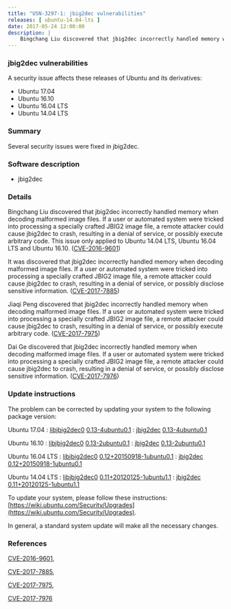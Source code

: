 ```yaml
---
title: "USN-3297-1: jbig2dec vulnerabilities"
releases: [ ubuntu-14.04-lts ]
date: 2017-05-24 12:00:00
description: |
    Bingchang Liu discovered that jbig2dec incorrectly handled memory when decoding malformed image files. If a user or automated system were tricked into processing a specially crafted JBIG2 image file, a remote attacker could cause jbig2dec to crash, resulting in a denial of service, or possibly execute arbitrary code. This issue only applied to Ubuntu 14.04 LTS, Ubuntu 16.04 LTS and Ubuntu 16.10. ([CVE-2016-9601](http://people.ubuntu.com/~ubuntu-security/cve/CVE-2016-9601))
--- 
```

 
### jbig2dec vulnerabilities

A security issue affects these releases of Ubuntu and its derivatives:

* Ubuntu 17.04
* Ubuntu 16.10
* Ubuntu 16.04 LTS
* Ubuntu 14.04 LTS

### Summary

Several security issues were fixed in jbig2dec. 

### Software description

* jbig2dec 

### Details

Bingchang Liu discovered that jbig2dec incorrectly handled memory when decoding malformed image files. If a user or automated system were tricked into processing a specially crafted JBIG2 image file, a remote attacker could cause jbig2dec to crash, resulting in a denial of service, or possibly execute arbitrary code. This issue only applied to Ubuntu 14.04 LTS, Ubuntu 16.04 LTS and Ubuntu 16.10. ([CVE-2016-9601](http://people.ubuntu.com/~ubuntu-security/cve/CVE-2016-9601))

It was discovered that jbig2dec incorrectly handled memory when decoding malformed image files. If a user or automated system were tricked into processing a specially crafted JBIG2 image file, a remote attacker could cause jbig2dec to crash, resulting in a denial of service, or possibly disclose sensitive information. ([CVE-2017-7885](http://people.ubuntu.com/~ubuntu-security/cve/CVE-2017-7885))

Jiaqi Peng discovered that jbig2dec incorrectly handled memory when decoding malformed image files. If a user or automated system were tricked into processing a specially crafted JBIG2 image file, a remote attacker could cause jbig2dec to crash, resulting in a denial of service, or possibly execute arbitrary code. ([CVE-2017-7975](http://people.ubuntu.com/~ubuntu-security/cve/CVE-2017-7975))

Dai Ge discovered that jbig2dec incorrectly handled memory when decoding malformed image files. If a user or automated system were tricked into processing a specially crafted JBIG2 image file, a remote attacker could cause jbig2dec to crash, resulting in a denial of service, or possibly disclose sensitive information. ([CVE-2017-7976](http://people.ubuntu.com/~ubuntu-security/cve/CVE-2017-7976)) 

### Update instructions

The problem can be corrected by updating your system to the following package version:

Ubuntu 17.04
 : [libjbig2dec0](https://launchpad.net/ubuntu/+source/jbig2dec) <span> [0.13-4ubuntu0.1](https://launchpad.net/ubuntu/+source/jbig2dec/0.13-4ubuntu0.1) </span> 
 : [jbig2dec](https://launchpad.net/ubuntu/+source/jbig2dec) <span> [0.13-4ubuntu0.1](https://launchpad.net/ubuntu/+source/jbig2dec/0.13-4ubuntu0.1) </span> 

Ubuntu 16.10
 : [libjbig2dec0](https://launchpad.net/ubuntu/+source/jbig2dec) <span> [0.13-2ubuntu0.1](https://launchpad.net/ubuntu/+source/jbig2dec/0.13-2ubuntu0.1) </span> 
 : [jbig2dec](https://launchpad.net/ubuntu/+source/jbig2dec) <span> [0.13-2ubuntu0.1](https://launchpad.net/ubuntu/+source/jbig2dec/0.13-2ubuntu0.1) </span> 

Ubuntu 16.04 LTS
 : [libjbig2dec0](https://launchpad.net/ubuntu/+source/jbig2dec) <span> [0.12+20150918-1ubuntu0.1](https://launchpad.net/ubuntu/+source/jbig2dec/0.12+20150918-1ubuntu0.1) </span> 
 : [jbig2dec](https://launchpad.net/ubuntu/+source/jbig2dec) <span> [0.12+20150918-1ubuntu0.1](https://launchpad.net/ubuntu/+source/jbig2dec/0.12+20150918-1ubuntu0.1) </span> 

Ubuntu 14.04 LTS
 : [libjbig2dec0](https://launchpad.net/ubuntu/+source/jbig2dec) <span> [0.11+20120125-1ubuntu1.1](https://launchpad.net/ubuntu/+source/jbig2dec/0.11+20120125-1ubuntu1.1) </span> 
 : [jbig2dec](https://launchpad.net/ubuntu/+source/jbig2dec) <span> [0.11+20120125-1ubuntu1.1](https://launchpad.net/ubuntu/+source/jbig2dec/0.11+20120125-1ubuntu1.1) </span> 

To update your system, please follow these instructions: [https://wiki.ubuntu.com/Security/Upgrades](https://wiki.ubuntu.com/Security/Upgrades).

In general, a standard system update will make all the necessary changes. 

### References

 [CVE-2016-9601](http://people.ubuntu.com/~ubuntu-security/cve/CVE-2016-9601), 

 [CVE-2017-7885](http://people.ubuntu.com/~ubuntu-security/cve/CVE-2017-7885), 

 [CVE-2017-7975](http://people.ubuntu.com/~ubuntu-security/cve/CVE-2017-7975), 

 [CVE-2017-7976](http://people.ubuntu.com/~ubuntu-security/cve/CVE-2017-7976)
 
